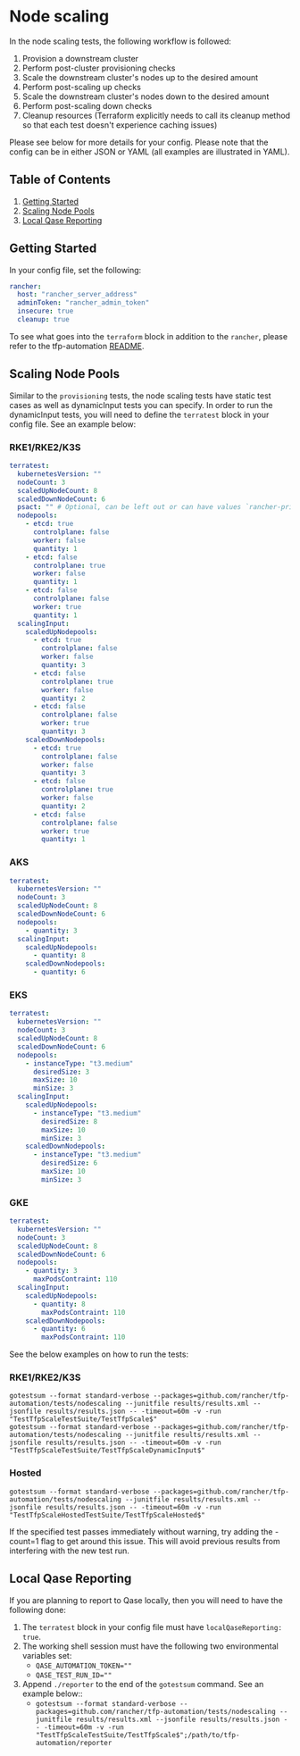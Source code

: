 # Node scaling

In the node scaling tests, the following workflow is followed:

1. Provision a downstream cluster
2. Perform post-cluster provisioning checks
3. Scale the downstream cluster's nodes up to the desired amount
4. Perform post-scaling up checks
5. Scale the downstream cluster's nodes down to the desired amount
6. Perform post-scaling down checks
7. Cleanup resources (Terraform explicitly needs to call its cleanup method so that each test doesn't experience caching issues)

Please see below for more details for your config. Please note that the config can be in either JSON or YAML (all examples are illustrated in YAML).

## Table of Contents
1. [Getting Started](#Getting-Started)
2. [Scaling Node Pools](#Scaling-Node-Pools)
3. [Local Qase Reporting](#Local-Qase-Reporting)

## Getting Started
In your config file, set the following:
```yaml
rancher:
  host: "rancher_server_address"
  adminToken: "rancher_admin_token"
  insecure: true
  cleanup: true
```

To see what goes into the `terraform` block in addition to the `rancher`, please refer to the tfp-automation [README](../../README.md).

## Scaling Node Pools
Similar to the `provisioning` tests, the node scaling tests have static test cases as well as dynamicInput tests you can specify. In order to run the dynamicInput tests, you will need to define the `terratest` block in your config file. See an example below:

### RKE1/RKE2/K3S

```yaml
terratest:
  kubernetesVersion: ""
  nodeCount: 3
  scaledUpNodeCount: 8
  scaledDownNodeCount: 6
  psact: "" # Optional, can be left out or can have values `rancher-privileged` or `rancher-restricted`
  nodepools:
    - etcd: true
      controlplane: false
      worker: false
      quantity: 1
    - etcd: false
      controlplane: true
      worker: false
      quantity: 1
    - etcd: false
      controlplane: false
      worker: true
      quantity: 1
  scalingInput:
    scaledUpNodepools:
      - etcd: true
        controlplane: false
        worker: false
        quantity: 3
      - etcd: false
        controlplane: true
        worker: false
        quantity: 2
      - etcd: false
        controlplane: false
        worker: true
        quantity: 3
    scaledDownNodepools:
      - etcd: true
        controlplane: false
        worker: false
        quantity: 3
      - etcd: false
        controlplane: true
        worker: false
        quantity: 2
      - etcd: false
        controlplane: false
        worker: true
        quantity: 1
  ```

### AKS

```yaml
terratest:
  kubernetesVersion: ""
  nodeCount: 3
  scaledUpNodeCount: 8
  scaledDownNodeCount: 6
  nodepools:
    - quantity: 3
  scalingInput:
    scaledUpNodepools:
      - quantity: 8
    scaledDownNodepools:
      - quantity: 6
```

### EKS

```yaml
terratest:
  kubernetesVersion: ""
  nodeCount: 3
  scaledUpNodeCount: 8
  scaledDownNodeCount: 6
  nodepools:
    - instanceType: "t3.medium"
      desiredSize: 3
      maxSize: 10
      minSize: 3
  scalingInput:
    scaledUpNodepools:
      - instanceType: "t3.medium"
        desiredSize: 8
        maxSize: 10
        minSize: 3
    scaledDownNodepools:
      - instanceType: "t3.medium"
        desiredSize: 6
        maxSize: 10
        minSize: 3
```

### GKE

```yaml
terratest:
  kubernetesVersion: ""
  nodeCount: 3
  scaledUpNodeCount: 8
  scaledDownNodeCount: 6
  nodepools:
    - quantity: 3
      maxPodsContraint: 110
  scalingInput:
    scaledUpNodepools:
      - quantity: 8
        maxPodsContraint: 110
    scaledDownNodepools:
      - quantity: 6
        maxPodsContraint: 110
```

See the below examples on how to run the tests:

### RKE1/RKE2/K3S

`gotestsum --format standard-verbose --packages=github.com/rancher/tfp-automation/tests/nodescaling --junitfile results/results.xml --jsonfile results/results.json -- -timeout=60m -v -run "TestTfpScaleTestSuite/TestTfpScale$"` \
`gotestsum --format standard-verbose --packages=github.com/rancher/tfp-automation/tests/nodescaling --junitfile results/results.xml --jsonfile results/results.json -- -timeout=60m -v -run "TestTfpScaleTestSuite/TestTfpScaleDynamicInput$"`

### Hosted

`gotestsum --format standard-verbose --packages=github.com/rancher/tfp-automation/tests/nodescaling --junitfile results/results.xml --jsonfile results/results.json -- -timeout=60m -v -run "TestTfpScaleHostedTestSuite/TestTfpScaleHosted$"`

If the specified test passes immediately without warning, try adding the -count=1 flag to get around this issue. This will avoid previous results from interfering with the new test run.

## Local Qase Reporting
If you are planning to report to Qase locally, then you will need to have the following done:
1. The `terratest` block in your config file must have `localQaseReporting: true`.
2. The working shell session must have the following two environmental variables set:
     - `QASE_AUTOMATION_TOKEN=""`
     - `QASE_TEST_RUN_ID=""`
3. Append `./reporter` to the end of the `gotestsum` command. See an example below::
     - `gotestsum --format standard-verbose --packages=github.com/rancher/tfp-automation/tests/nodescaling --junitfile results/results.xml --jsonfile results/results.json -- -timeout=60m -v -run "TestTfpScaleTestSuite/TestTfpScale$";/path/to/tfp-automation/reporter`
